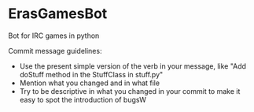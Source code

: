 # ErasGamesBot
Bot for IRC games in python

Commit message guidelines:
  - Use the present simple version of the verb in your message, like
    "Add doStuff method in the StuffClass in stuff.py"
  - Mention what you changed and in what file
  - Try to be descriptive in what you changed in your commit to make
    it easy to spot the introduction of bugsW
